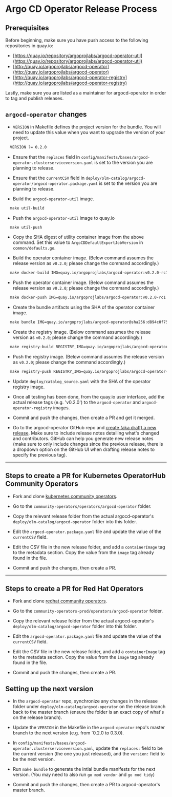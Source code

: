 # Argo CD Operator Release Process

## Prerequisites

Before beginning, make sure you have push access to the following repositories in quay.io:

  * [https://quay.io/repository/argoprojlabs/argocd-operator-util](https://quay.io/repository/argoprojlabs/argocd-operator-util)
  * [http://quay.io/argoprojlabs/argocd-operator](http://quay.io/argoprojlabs/argocd-operator)
  * [http://quay.io/argoprojlabs/argocd-operator-registry](http://quay.io/argoprojlabs/argocd-operator-registry) 

Lastly, make sure you are listed as a maintainer for argocd-operator in order to tag and publish releases. 

## `argocd-operator` changes

* `VERSION` in Makefile defines the project version for the bundle. You will need to update this value when you want to upgrade the version of your project.
  
```txt
  VERSION ?= 0.2.0
```

* Ensure that the `replaces` field in `config/manifests/bases/argocd-operator.clusterserviceversion.yaml` is set to the version you are planning to release.

* Ensure that the `currentCSV` field in `deploy/olm-catalog/argocd-operator/argocd-operator.package.yaml` is set to the version you are planning to release.

* Build the `argocd-operator-util` image.
  
```txt
  make util-build 
```

* Push the `argocd-operator-util` image to quay.io
  
```txt
  make util-push
```

* Copy the SHA digest of utility container image from the above command. Set this value to `ArgoCDDefaultExportJobVersion` in `common/defaults.go`.
     
* Build the operator container image. (Below command assumes the release version as `v0.2.0`; please change the command accordingly.)
  
```txt
  make docker-build IMG=quay.io/argoprojlabs/argocd-operator:v0.2.0-rc1
```

* Push the operator container image. (Below command assumes the release version as `v0.2.0`; please change the command accordingly.)
  
```txt
  make docker-push IMG=quay.io/argoprojlabs/argocd-operator:v0.2.0-rc1
```

* Create the bundle artifacts using the SHA of the operator container image.
  
```txt
  make bundle IMG=quay.io/argoprojlabs/argocd-operator@sha256:d894c0f7510c8f41b48900b52eac94f623885fd409ebf2660793cd921b137bde
```

* Create the registry image. (Below command assumes the release version as `v0.2.0`; please change the command accordingly.)
  
```txt
  make registry-build REGISTRY_IMG=quay.io/argoprojlabs/argocd-operator-registry:v0.2.0-rc1
```

* Push the registry image. (Below command assumes the release version as `v0.2.0`; please change the command accordingly.)
  
```txt
  make registry-push REGISTRY_IMG=quay.io/argoprojlabs/argocd-operator-registry:v0.2.0-rc1
```

* Update `deploy/catalog_source.yaml` with the SHA of the operator registry image.

* Once all testing has been done, from the quay.io user interface, add the actual release tags (e.g. 'v0.2.0') to the `argocd-operator` and `argocd-operator-registry` images.

* Commit and push the changes, then create a PR and get it merged.

* Go to the argocd-operator GitHub repo and [create (aka draft) a new release](https://github.com/argoproj-labs/argocd-operator/releases). Make sure to include release notes detailing what's changed and contributors. GitHub can help you generate new release notes (make sure to only include changes since the previous release, there is a dropdown option on the GitHub UI when drafting release notes to specify the previous tag).

----

## Steps to create a PR for Kubernetes OperatorHub Community Operators

* Fork and clone [kubernetes community operators](https://github.com/k8s-operatorhub/community-operators).

* Go to the `community-operators/operators/argocd-operator` folder.

* Copy the relevant release folder from the actual argocd-operator's `deploy/olm-catalog/argocd-operator` folder into this folder.

* Edit the `argocd-operator.package.yaml` file and update the value of the `currentCSV` field.

* Edit the CSV file in the new release folder, and add a `containerImage` tag to the metadata section. Copy the value from the `image` tag already found in the file.

* Commit and push the changes, then create a PR.

----

## Steps to create a PR for Red Hat Operators

* Fork and clone [redhat community operators](https://github.com/redhat-openshift-ecosystem/community-operators-prod).

* Go to the `community-operators-prod/operators/argocd-operator` folder.

* Copy the relevant release folder from the actual argocd-operator's `deploy/olm-catalog/argocd-operator` folder into this folder.

* Edit the `argocd-operator.package.yaml` file and update the value of the `currentCSV` field.

* Edit the CSV file in the new release folder, and add a `containerImage` tag to the metadata section. Copy the value from the `image` tag already found in the file.

* Commit and push the changes, then create a PR.

## Setting up the next version

* In the `argocd-operator` repo, synchronize any changes in the release folder under `deploy/olm-catalog/argocd-operator` on the release branch back to the master branch (ensure the folder is an exact copy of what's on the release branch).

* Update the `VERSION` in the Makefile in the `argocd-operator` repo's master branch to the next version (e.g. from `0.2.0 to 0.3.0).

* In `config/manifests/bases/argocd-operator.clusterserviceversion.yaml`, update the `replaces:` field to be the current version (the one you just released), and the `version:` field to be the next version. 

* Run `make bundle` to generate the intial bundle manifests for the next version. (You may need to also run `go mod vendor` and `go mod tidy`)

* Commit and push the changes, then create a PR to argocd-operator's master branch.